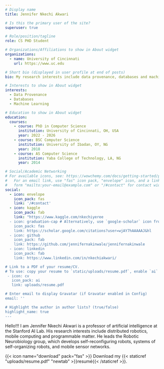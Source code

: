```yaml
---
# Display name
title: Jennifer Nkechi Akwari

# Is this the primary user of the site?
superuser: true

# Role/position/tagline
role: CS PHD Student

# Organizations/Affiliations to show in About widget
organizations:
  - name: University of Cincinnati
    url: https://www.uc.edu

# Short bio (displayed in user profile at end of posts)
bio: My research interests include data provenance, databases and machine learning

# Interests to show in About widget
interests:
  - Data Provenance
  - Databases
  - Machine Learning

# Education to show in About widget
education:
  courses:
    - course: PhD in Computer Science
      institution: University of Cincinnati, OH, USA
      year: 2022 - 2026
    - course: BSC Computer Science
      institution: University of Ibadan, OY, NG
      year: 2018
    - course: AS Computer Science
      institution: Yaba College of Technology, LA, NG
      year: 2014

# Social/Academic Networking
# For available icons, see: https://wowchemy.com/docs/getting-started/page-builder/#icons
#   For an email link, use "fas" icon pack, "envelope" icon, and a link in the
#   form "mailto:your-email@example.com" or "/#contact" for contact widget.
social:
  - icon: envelope
    icon_pack: fas
    link: '/#contact'
  - icon: kaggle
    icon_pack: fab
    link: "https://www.kaggle.com/nkechiyeree
  - icon: graduation-cap # Alternatively, use `google-scholar` icon from `ai` icon pack
    icon_pack: fas
    link: https://scholar.google.com/citations?user=wjAY7hAAAAAJ&hl
  - icon: github
    icon_pack: fab
    link: https://github.com/jennifernakinwale/jennifernakinwale
  - icon: linkedin
    icon_pack: fab
    link: https://www.linkedin.com/in/nkechiakwari/

# Link to a PDF of your resume/CV.
# To use: copy your resume to `static/uploads/resume.pdf`, enable `ai` icons in `params.toml`,		 
 - icon: cv
   icon_pack: ai
   link: uploads/resume.pdf

# Enter email to display Gravatar (if Gravatar enabled in Config)
email: ''

# Highlight the author in author lists? (true/false)
highlight_name: true
---
```

Hello!!!
I am Jennifer Nkechi Akwari is a professor of artificial intelligence at the Stanford AI Lab. His research interests include distributed robotics, mobile computing and programmable matter. He leads the Robotic Neurobiology group, which develops self-reconfiguring robots, systems of self-organizing robots, and mobile sensor networks.



{{< icon name="download" pack="fas" >}} Download my {{< staticref "uploads/resume.pdf" "newtab" >}}resumé{{< /staticref >}}.
